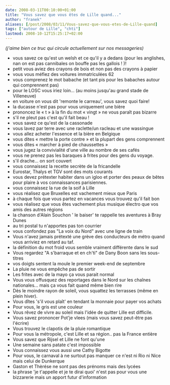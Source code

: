 ```yaml
---
date: 2008-03-11T00:10:00+01:00
title: "Vous savez que vous êtes de Lille quand..."
author: "franek"
aliases: [/post/2008/03/11/Vous-savez-que-vous-etes-de-Lille-quand]
tags: ["autour de Lille", "chti"]
lastmod: 2008-10-12T15:25:17+02:00
---
```

*(j'aime bien ce truc qui circule actuellement sur nos messageries)*

- vous savez ce qu'est un welsh et ce qu'il y a dedans (pour les anglishes, nan on est pas cannibales on bouffe pas les gallois ! )!
- petit vous aviez des crayons de bois et non pas des crayons à papier
- vous vous méfiez des voitures immatriculées 62
- vous comprenez le mot babache (et tant pis pour les babaches autour qui comprennent pas)
- pour le LOSC vous iriez loin... (au moins jusqu'au grand stade de Villeneuve)
- en voiture on vous dit 'remonte le carreau', vous savez quoi faire!
- la ducasse n'est pas pour vous uniquement une bière
- prononcez le « t » à la fin du mot « vingt » ne vous paraît pas bizarre
- s'il ne pleut pas c'est qu'il fait beau !
- vous savez ce qu'est de la cassonade
- vous lavez par terre avec une raclette/un racleau et une wassingue
- vous allez acheter l'essence et la bière en Belgique
- vous dites « mettre la porte contre » et la plupart des gens comprennent
- vous dites « marcher à pied de chaussettes »
- vous jugez la convivialité d'une ville au nombre de ses cafés
- vous ne prenez pas les baraques à frites pour des gens du voyage.
- s'il drache... on sort couvert
- vous connaissez la recette secrète de la fricandelle
- Eurostar, Thalys et TGV sont des mots courants
- vous devez prétexter habiter dans un igloo et porter des peaux de bêtes pour plaire à vos connaissances parisiennes.
- vous connaissez la rue de la soif à Lille
- vous réalisez que Bruxelles est vachement mieux que Paris
- à chaque fois que vous partez en vacances vous trouvez qu'il fait bon
- vous réalisez que vous êtes vachement plus musique électro que vos amis des autres régions
- la chanson d'Alain Souchon ' le baiser' te rappelle tes aventures à Bray Dunes
- au tri postal tu n'apportes pas ton courrier
- vous confondez pas "La voix du Nord" avec une ligne de train
- Vous n'avez jamais prétexté une grève des conducteurs de métro quand vous arriviez en retard au taf.
- la définition du mot froid vous semble vraiment différente dans le sud
- Vous regardez "A s'barraque et en ch'ti" de Dany Boon sans les sous-titres
- vos doigts sentent la moule le premier week-end de septembre
- La pluie ne vous empêche pas de sortir
- Les frites avec de la mayo ça vous parait normal
- Vous vous offusquez des reportages dans le Nord sur les chaînes nationales... mais ça vous fait quand même bien rire
- Dès le moindre rayon de soleil, vous squattez les terrasses (même en plein hiver).
- Vous dîtes 's'il vous plaît' en tendant la monnaie pour payer vos achats
- Pour vous, le gris est une couleur
- Vous rêvez de vivre au soleil mais l'idée de quitter Lille est difficile.
- Vous savez prononcer Pot'je vlees (mais vous savez peut-être pas l'écrire)
- Vous trouvez le clapotis de la pluie romantique
- Pour vous la métropole, c'est Lille et sa région.. pas la France entière
- Vous savez que Rijsel et Lille ne font qu'une
- Une semaine sans patate c'est impossible
- Vous connaissez vous aussi une Cathy Bigotte
- Pour vous, le carnaval à ne surtout pas manquer ce n'est ni Rio ni Nice mais celui de Dunkerque
- Gaston et Thèrése ne sont pas des prénoms mais des lycées
- la phrase 'je t'appelle et je te dirai quoi' n'est pas pour vous une bizzarerie mais un apport futur d'information
